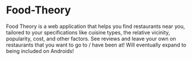 # Food-Theory

Food Theory is a web application that helps you find restaurants near you, tailored to your specifications like cuisine types, the relative vicinity, popularity, cost, and other factors.
See reviews and leave your own on restaurants that you want to go to / have been at! Will eventually expand to being included on Androids!
